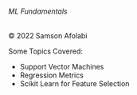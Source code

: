 ###### ML Fundamentals

© 2022 Samson Afolabi


Some Topics Covered:

- Support Vector Machines
- Regression Metrics
- Scikit Learn for Feature Selection